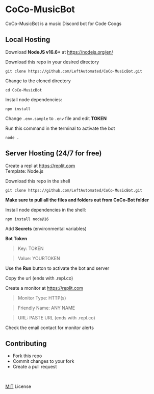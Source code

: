 # CoCo-MusicBot

CoCo-MusicBot is a music Discord bot for Code Coogs

## **Local Hosting**

Download **NodeJS v16.6+** at https://nodejs.org/en/

Download this repo in your desired directory
```
git clone https://github.com/LeftAutomated/CoCo-MusicBot.git
```

Change to the cloned directory
```
cd CoCo-MusicBot
```

Install node dependencies:
```
npm install
```

Change `.env.sample` to `.env` file
and edit **TOKEN**

Run this command in the terminal to activate the bot
```
node .
```

## **Server Hosting** (24/7 for free)

Create a repl at https://replit.com
<br />
Template: Node.js

Download this repo in the shell
```
git clone https://github.com/LeftAutomated/CoCo-MusicBot.git
```

**Make sure to pull all the files and folders out from CoCo-Bot folder**

Install node dependencies in the shell:
```
npm install node@16
```
Add **Secrets** (environmental variables)
<br />

**Bot Token**

> Key: TOKEN 

> Value: YOURTOKEN

Use the **Run** button to activate the bot and server

Copy the url (ends with .repl.co)

Create a monitor at https://replit.com

> Monitor Type: HTTP(s)

> Friendly Name: ANY NAME

> URL: PASTE URL (ends with .repl.co)

Check the email contact for monitor alerts

## Contributing

- Fork this repo
- Commit changes to your fork
- Create a pull request

<br />

[MIT](https://choosealicense.com/licenses/mit/) License